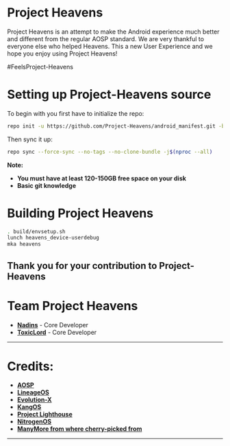 # Project Heavens
 
Project Heavens is an attempt to make the Android experience much better and different from the regular AOSP standard. We are very thankful to everyone else who helped Heavens. This a new User Experience and we hope you enjoy using Project Heavens!

#FeelsProject-Heavens

# Setting up Project-Heavens source

To begin with you first have to initialize the repo:

```bash
repo init -u https://github.com/Project-Heavens/android_manifest.git -b 11
```


Then sync it up:

```bash
repo sync --force-sync --no-tags --no-clone-bundle -j$(nproc --all)
```

<b>Note: 
- You must have at least 120-150GB free space on your disk 
- Basic git knowledge</b>

Building Project Heavens
==================

```bash
. build/envsetup.sh
lunch heavens_device-userdebug
mka heavens
```

Thank you for your contribution to Project-Heavens
---------------------------------------------------------------------------------------
 
 Team Project Heavens
 ===============

 * [**Nadins**](https://t.me/NadinAlissa) - Core Developer
 * [**ToxicLord**](https://t.me/ToxicLord) - Core Developer


---------------------------------------------------------------------------------------
 Credits:
 =======

 * [**AOSP**](https://github.com/AOSP)
 * [**LineageOS**](https://github.com/LineageOS)
 * [**Evolution-X**](https://github.com/Evolution-X)
 * [**KangOS**](https://github.com/Kang-OS-R)
 * [**Project Lighthouse**](https://github.com/lighthouse-os)
 * [**NitrogenOS**](https://github.com/nitrogen-project)
 * [**ManyMore from where cherry-picked from**](https://github.com)

---------------------------------------------------------------------------------------
